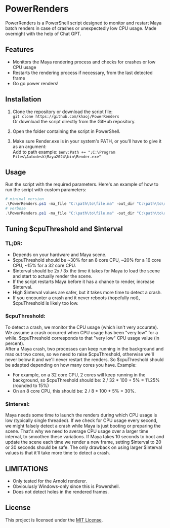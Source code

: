 # PowerRenders

PowerRenders is a PowerShell script designed to monitor and restart Maya batch renders in case of crashes or unexpectedly low CPU usage.
Made overnight with the help of Chat GPT.

## Features

- Monitors the Maya rendering process and checks for crashes or low CPU usage
- Restarts the rendering process if necessary, from the last detected frame
- Go go power renders!

## Installation

1. Clone the repository or download the script file:  
`git clone https://github.com/khaoj/PowerRenders`  
Or download the script directly from the GitHub repository.

2. Open the folder containing the script in PowerShell.

3. Make sure Render.exe is in your system's PATH, or you'll have to give it as an argument:  
Add to path example: `$env:Path += ";C:\Program Files\Autodesk\Maya2024\bin\Render.exe"`

## Usage

Run the script with the required parameters. Here's an example of how to run the script with custom parameters:

```powershell
# minimal version
.\PowerRenders.ps1 -ma_file "C:\path\to\file.ma" -out_dir "C:\path\to\render\folder" -end 100
# verbose
.\PowerRenders.ps1 -ma_file "C:\path\to\file.ma" -out_dir "C:\path\to\render\folder" -interval 15 -cpuThreshold 15 -start 1 -end 100 -renderer "arnold" -executable="C:\Program Files\Autodesk\Maya2024\bin\Render.exe"
```

## Tuning $cpuThreshold and $interval
### TL;DR: 
- Depends on your hardware and Maya scene.
- $cpuThreshold should be ~30% for an 8 core CPU, ~20% for a 16 core CPU, ~15% for a 32 core CPU.
- $interval should be 2x / 3x the time it takes for Maya to load the scene and start to actually render the scene.
- If the script restarts Maya before it has a chance to render, increase $interval. 
- High $interval values are safer, but it takes more time to detect a crash. 
- If you encounter a crash and it never reboots (hopefully not), $cpuThreshold is likely too low.

### $cpuThreshold: 
To detect a crash, we monitor the CPU usage (which isn't very accurate). We assume a crash occurred when CPU usage has been "very low" for a while. $cpuThreshold corresponds to that "very low" CPU usage value (in percent).  
After a Maya crash, two processes can keep running in the background and max out two cores, so we need to raise $cpuThreshold, otherwise we'll never below it and we'll never restart the renders.
So $cpuThreshold should be adapted depending on how many cores you have. 
Example: 
- For example, on a 32 core CPU, 2 cores will keep running in the background, so $cpuThreshold should be: 2 / 32 * 100 + 5% = 11.25% (rounded to 15%)
- On an 8 core CPU, this should be: 2 / 8 * 100 + 5% = 30%. 

### $interval: 
Maya needs some time to launch the renders during which CPU usage is low (typically single threaded). If we check for CPU usage every second, we might falsely detect a crash while Maya is just booting or preparing the scene. That's why we need to average CPU usage over a larger time interval, to smoothen these variations.
If Maya takes 10 seconds to boot and update the scene each time we render a new frame, setting $interval to 20 or 30 seconds should be safe. The only drawback on using larger $interval values is that it'll take more time to detect a crash. 

     
## LIMITATIONS
- Only tested for the Arnold renderer. 
- Obvioulusly Windows-only since this is Powershell.
- Does not detect holes in the rendered frames.

## License
This project is licensed under the [MIT License](LICENSE).
